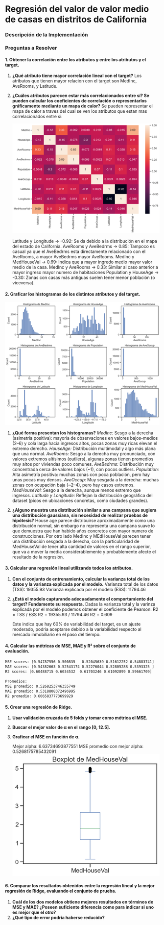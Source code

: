 # Regresión del valor de valor medio de casas en distritos de California

### Descripción de la Implementación



### Preguntas a Resolver

#### 1. Obtener la correlación entre los atributos y entre los atributos y el target.

1. **¿Qué atributo tiene mayor correlación lineal con el target?** 
    Los atributos que tienen mayor relacion con el target son MedInc, AveRooms, y Latitude. 
2. **¿Cuáles atributos parecen estar más correlacionados entre sí? Se pueden calcular los coeficientes de correlación o representarlos gráficamente mediante un mapa de calor?** 
    Se pueden representar el mapa de calor a traves del cual se ven los atributos que estan mas correlacionados entre si:
    
    ![Mapa de Calor](../img/tp2_heat_map.png)


    Latitude y Longitude -> -0.92: Se da debido a la distribución en el mapa del estado de California. 
    AveRooms y AveBedrms -> 0.85: Tampoco es casual ya que el AveBedrms esta directamente relacionado con el AveRooms, a mayor AveBedrms mayor AveRooms.
    MedInc y MedHouseVal -> 0.69: Indica que a mayor ingredo medio mayor valor medio de la casa.
    MedInc y AveRooms -> 0.33: Similar al caso anterior a mayor ingreso mayor numero de habitaciones
    Population y HouseAge -> -0.30: Zonas con casas más antiguas suelen tener menor población (o viceversa).


#### 2. Graficar los histogramas de los distintos atributos y del target. 

![Histogramas de Atributos](../img/tp2_histogramas.png)

1. **¿Qué forma presentan los histogramas?** 
    *MedInc:* Sesgo a la derecha (asimetría positiva): mayoría de observaciones en valores bajos-medios (2–6) y cola larga hacia ingresos altos, pocas zonas muy ricas elevan el extremo derecho.
    *HouseAge:* Distribución multimodal y algo más plana que una normal.
    *AveRooms:* Sesgo a la derecha muy pronunciado, con valores extremos altísimos (outliers), algunas zonas tienen promedios muy altos por viviendas poco comunes.
    *AveBedrms:* Distribución muy concentrada cerca de valores bajos (~1), con pocos outliers.
    *Population:* Alta asimetría positiva: muchas zonas con poca población, pero hay unas pocas muy densos.
    *AveOccup:* Muy sesgada a la derecha: muchas zonas con ocupación baja (~2–4), pero hay casos extremos.
    *MedHouseVal:* Sesgo a la derecha, aunque menos extremo que ingresos.
    *Latitude y Longitude:* Reflejan la distribución geográfica del dataset (picos en ubicaciones concretas, como ciudades grandes).


2. **¿Alguno muestra una distribución similar a una campana que sugiera una distribución gaussiana, sin necesidad de realizar pruebas de hipótesis?**
    House age parece distribuirse aproximadamente como una distribución normal, sin embargo no representa una campana suave lo que demuestra que han habido años concretos con mayor numero de construcciones.
    Por otro lado MedInc y MEdHouseVal parecen tener una distribución sesgada a la derecha, con la particularidad de MedHouseVal de tener alta cantidad de valores en el rango superior, que va a mover la media considerablemente y probablemente afecte el resultado de la regresión.

#### 3. Calcular una regresión lineal utilizando todos los atributos.

1. **Con el conjunto de entrenamiento, calcular la varianza total de los datos y la varianza explicada por el modelo.** 
    Varianza total de los datos (TSS): 19355.93
    Varianza explicada por el modelo (ESS): 11794.46

2. **¿Está el modelo capturando adecuadamente el comportamiento del target? Fundamente su respuesta.**
    Dadas la varianza total y la varinza explicada por el modelo podemos obtener el coeficiente de Pearson:
    R2 = TSS / ESS
    R2 = 19355.93 / 11794.46
    R2 = 0.609

    Este indica que hay 60% de variabilidad del target, es un ajuste moderado, podria aceptarse debido a la variabilidad respecto al mercado inmobiliario en el paso del tiempo.

#### 4. Calcular las métricas de MSE, MAE y R² sobre el conjunto de evaluación.

    MSE scores: [0.54787556 0.500835   0.52045639 0.51612252 0.54883741]
    MAE scores: [0.54382663 0.52543174 0.52276044 0.52805288 0.5393325 ]
    R2 scores: [0.60488715 0.6034532  0.61703246 0.61092899 0.59661709]

    Promedios:
    MSE promedio: 0.5268253746355749
    MAE promedio: 0.5318808372496995
    R2 promedio: 0.6065837773699929

#### 5. Crear una regresión de Ridge. 

1. **Usar validación cruzada de 5 folds y tomar como métrica el MSE.**
2. **Buscar el mejor valor de α en el rango [0, 12.5].**
3. **Graficar el MSE en función de α.**

    Mejor alpha: 6.63734693877551
    MSE promedio con mejor alpha: 0.5268175785432091
    ![MSE vs α](../img/tp2_boxplot_houseval.png)


#### 6. Comparar los resultados obtenidos entre la regresión lineal y la mejor regresión de Ridge, evaluando el conjunto de prueba.

1. **Cuál de los dos modelos obtiene mejores resultados en términos de MSE y MAE? ¿Poseen suficiente diferencia como para indicar si uno es mejor que el otro?**
2. **¿Qué tipo de error podría haberse reducido?**
